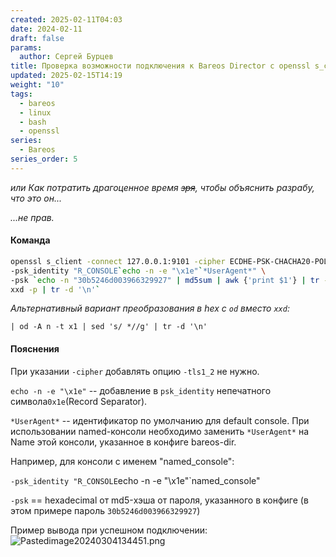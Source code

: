 ```yaml
---
created: 2025-02-11T04:03
date: 2024-02-11
draft: false
params:
  author: Сергей Бурцев
title: Проверка возможности подключения к Bareos Director с openssl s_client
updated: 2025-02-15T14:19
weight: "10"
tags:
  - bareos
  - linux
  - bash
  - openssl
series:
  - Bareos
series_order: 5
---
```

*или Как потратить драгоценное время ~~зря~~, чтобы объяснить разрабу, что это он...*

*...не прав.*

#### Команда

```bash
openssl s_client -connect 127.0.0.1:9101 -cipher ECDHE-PSK-CHACHA20-POLY1305 \
-psk_identity "R_CONSOLE`echo -n -e "\x1e"`*UserAgent*" \
-psk `echo -n "30b5246d003966329927" | md5sum | awk {'print $1'} | tr -d '\n'|\
xxd -p | tr -d '\n'`
```

*Альтернативный вариант преобразования в hex с `od` вместо `xxd`:*

`| od -A n -t x1 | sed 's/ *//g' | tr -d '\n'`
#### Пояснения

При указании `-cipher` добавлять опцию `-tls1_2` не нужно.

`echo -n -e "\x1e"` -- добавление в `psk_identity` непечатного символа`0x1e`(Record Separator).

`*UserAgent*` -- идентификатор по умолчанию для default console. При использовании named-консоли необходимо заменить `*UserAgent*` на Name этой консоли, указанное в конфиге bareos-dir. 

Например, для консоли с именем "named_console":

`-psk_identity "R_CONSOLE`echo -n -e "\x1e"`named_console"

`-psk` == hexadecimal от md5-хэша от пароля, указанного в конфиге (в этом примере пароль `30b5246d003966329927`)

Пример вывода при успешном подключении:
<img
src="../bareos-s05-dir-openssl-sclient/631586959ec0194cecf8c9421077b33500838ad8.png"
class="wikilink" alt="Pastedimage20240304134451.png" />
